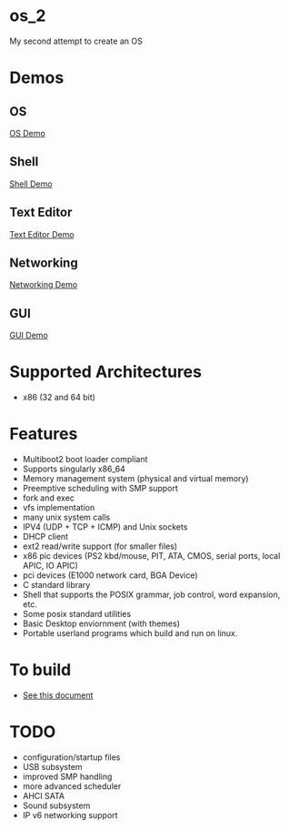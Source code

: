 # os_2

My second attempt to create an OS

# Demos

## OS

[OS Demo](https://user-images.githubusercontent.com/18405484/129427161-d5514538-4a11-4564-96a0-b515ab37c5d6.mp4)

## Shell

[Shell Demo](https://user-images.githubusercontent.com/18405484/129427291-3422c899-cbf2-4e16-9e71-5dd8b72d24fb.mp4)

## Text Editor

[Text Editor Demo](https://user-images.githubusercontent.com/18405484/129427374-c575427e-9653-4a40-90e0-656aae2ba64c.mp4)

## Networking

[Networking Demo](https://user-images.githubusercontent.com/18405484/129427245-08812ca8-698b-4eda-9436-8149e88764e2.mp4)

## GUI

[GUI Demo](https://user-images.githubusercontent.com/18405484/129427196-777ef90a-c22a-4e2c-a5b9-eff8dfaf5365.mp4)

# Supported Architectures

-   x86 (32 and 64 bit)

# Features

-   Multiboot2 boot loader compliant
-   Supports singularly x86_64
-   Memory management system (physical and virtual memory)
-   Preemptive scheduling with SMP support
-   fork and exec
-   vfs implementation
-   many unix system calls
-   IPV4 (UDP + TCP + ICMP) and Unix sockets
-   DHCP client
-   ext2 read/write support (for smaller files)
-   x86 pic devices (PS2 kbd/mouse, PIT, ATA, CMOS, serial ports, local APIC, IO APIC)
-   pci devices (E1000 network card, BGA Device)
-   C standard library
-   Shell that supports the POSIX grammar, job control, word expansion, etc.
-   Some posix standard utilities
-   Basic Desktop enviornment (with themes)
-   Portable userland programs which build and run on linux.

# To build

-   [See this document](docs/build.md)

# TODO

-   configuration/startup files
-   USB subsystem
-   improved SMP handling
-   more advanced scheduler
-   AHCI SATA
-   Sound subsystem
-   IP v6 networking support
